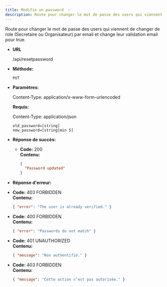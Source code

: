 ```yaml
---
title: Modifie un password  ✅
description: Route pour changer le mot de passe des users qui viennent de changer de role (Secretaire ou Organisateur) par email et change leur validation email pour true
---
```


Route pour changer le mot de passe des users qui viennent de changer de role (Secretaire ou Organisateur) par email et change leur validation email pour true.

* **URL**

  /api/resetpassword

* **Méthode:**
  
  `PUT`

* **Paramètres:**

  Content-Type: application/x-www-form-urlencoded

  **Requis:**

    Content-Type: application/json

    `old_password=[string]`<br>
    `new_password=[string|min 5]`<br>
   
* **Réponse de succès:**
  
  * **Code:** 200 <br />
    **Contenu:** 
    
    ```json
    {
      "Password updated"
    }        
    ```

* **Réponse d'erreur:**

* **Code:** 403 FORBIDDEN <br />
    **Contenu:** 
    ```json
    { "error": "The user is already verified." }
    ```

 * **Code:** 400 FORBIDDEN <br />
    **Contenu:** 
    ```json
    { "error": "Passwords do not match" }
    ```

  * **Code:** 401 UNAUTHORIZED <br />
    **Contenu:** 
    ```json
    { "message": "Non authentifié." }
    ```

  * **Code:** 403 FORBIDDEN <br />
    **Contenu:** 
    ```json
    { "message": "Cette action n’est pas autorisée." }
    ```
